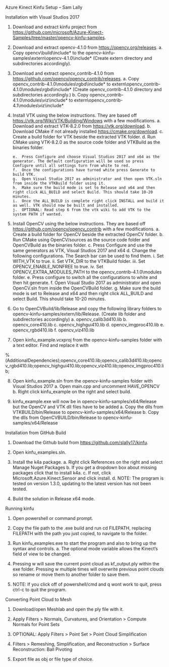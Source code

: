 Azure Kinect Kinfu Setup – Sam Lally


Installation with Visual Studios 2017
1.	Download and extract kinfu project from https://github.com/microsoft/Azure-Kinect-Samples/tree/master/opencv-kinfu-samples.

2.	Download and extract opencv-4.1.0 from https://opencv.org/releases.
		a.	Copy opencv\build\include\* to the opencv-kinfu-samples\extern\opencv-4.1.0\include\*
			(Create extern directory and subdirectories accordingly).

3.	Download and extract opencv_contrib-4.1.0 from https://github.com/opencv/opencv_contrib/releases.
		a.	Copy opencv_contrib-4.1.0\modules\rgbd\include\* to extern\opencv_contrib-4.1.0\modules\rgbd\include*
			(Create opencv_contrib-4.1.0 directory and subdirectories accordingly.)
		b.	Copy opencv_contrib-4.1.0\modules\viz\include\* to extern\opencv_contrib-4.1\modules\viz\include\*

4.	Install VTK using the below instructions. They are based off https://vtk.org/Wiki/VTK/Building/Windows with a few modifications.
		a.	Download and extract VTK-8.2.0 from https://vtk.org/download.
		b.	Download CMake if not already installed https://cmake.org/download. 
		c.	Create a build folder for VTK beside the extracted VTK folder.
		d.	Run CMake using VTK-8.2.0 as the source code folder and VTKBuild as the binaries folder. 
 
		e.	Press Configure and choose Visual Studios 2017 and x64 as the generator. The default configuration will be used so press Configure until all settings turn from white to red.   
		f.	Once the configurations have turned white press Generate to build VTK.
		g.	Open Visual Studio 2017 as administrator and then open VTK.sln from inside the VTKBuild folder using it.
		h.	Make sure the build mode is set to Release and x64 and then right click ALL_BUILD and select Build. This should take 10-20 minutes.
 		i.	Once the ALL_BUILD is complete right click INSTALL and build it as well. VTK should now be built and installed.
		j.	OPTIONAL: Read step 6 from the vtk wiki to add VTK to the system PATH if wanted.

5.	Install OpenCV using the below instructions. They are based off https://github.com/opencv/opencv_contrib with a few modifications.
		a.	Create a build folder for OpenCV beside the extracted OpenCV folder.
		b.	Run CMake using OpenCV/sources as the source code folder and OpenCVBuild as the binaries folder.
		c.	Press Configure and use the same generators as VTK, Visual Studios 2017 and x64
		d.	Change the following configurations. The Search bar can be used to find them.
			i.	Set WITH_VTK to true.
			ii.	Set VTK_DIR to the VTKBuild folder.
			iii.	Set OPENCV_ENABLE_NONFREE to true.
			iv.	Set OPENCV_EXTRA_MODULES_PATH to the opencv_contrib-4.1.0\modules folder.
		e.	Press configure to switch all the configurations to white and then hit generate.
		f.	Open Visual Studio 2017 as administrator and open OpenCV.sln from inside the OpenCVBuild folder.
		g.	Make sure the build mode is set to Release and x64 and then right click ALL_BUILD and select Build. This should take 10-20 minutes.

6.	Go to OpenCVBuild/lib/Release and copy the following library folders to opencv-kinfu-samples/extern/lib/Release.
	(Create lib folder and subdirectories accordingly)
		a.	opencv_calib3d410.lib
		b.	opencv_core410.lib
		c.	opencv_highgui410.lib
		d.	opencv_imgproc410.lib
		e.	opencv_rgbd410.lib
		f.	opencv_viz410.lib

7.	Open kinfu_example.vcxproj from the opencv-kinfu-samples folder with a text editor. Find 
<AdditionalDependencies> </AdditionalDependencies> and replace it with

<AdditionalDependencies>%(AdditionalDependencies);opencv_core410.lib;opencv_calib3d410.lib;opencv_rgbd410.lib;opencv_highgui410.lib;opencv_viz410.lib;opencv_imgproc410.lib;</AdditionalDependencies>

8.	Open kinfu_example.sln from the opencv-kinfu-samples folder with Visual Studios 2017
		a.	Open main.cpp and uncomment HAVE_OPENCV
		b.	Right click kinfu_example on the right and select build.

9.	kinfu_example.exe will now be in opencv-kinfu-samples/x64/Release but the OpenCV and VTK dll files have to be added
		a.	Copy the dlls from VTKBUILD/bin/Release to opencv-kinfu-samples/x64/Release
		b.	Copy the dlls from OpenCVBUILD/bin/Release to opencv-kinfu-samples/x64/Release 


Installation from GitHub Build
1.	Download the Github build from https://github.com/slally17/kinfu. 

2.	Open kinfu_examples.sln.

3.	Install the k4a package.
		a.	Right click References on the right and select Manage Nuget Packages
		b.	If you get a dropdown box about missing packages click that to install k4a.
		c.	If not, click Microsoft.Azure.Kinect.Sensor and click install.
		d.	NOTE: The program is tested on version 1.3.0, updating to the latest version has not been tested.

4.	 Build the solution in Release x64 mode.


Running kinfu
1.	Open powershell or command prompt.

2.	Copy the file path to the .exe build and run cd FILEPATH, replacing FILEPATH with the path you just copied, to navigate to the folder. 

3.	Run kinfu_examples.exe to start the program and also to bring up the syntax and controls. 
		a.	The optional mode variable allows the Kinect’s field of view to be changed.

4.	Pressing w will save the current point cloud as kf_output.ply within the exe folder. Pressing w multiple times will overwrite previous point clouds so rename or move them to another folder to save them.

5.	NOTE: If you click off of powershell/cmd and q wont work to quit, press ctrl-c to quit the program.


Converting Point Cloud to Mesh
1.	Download/open Meshlab and open the ply file with it.

2.	Apply Filters > Normals, Curvatures, and Orientation > Compute Normals for Point Sets

3.	OPTIONAL: Apply Filters > Point Set > Point Cloud Simplification

4.	Filters > Remeshing, Simplification, and Reconstruction > Surface Reconstruction: Ball Pivoting

5.	Export file as obj or file type of choice.

